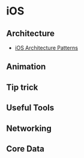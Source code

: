 # iOS

## Architecture

- [iOS Architecture Patterns](https://medium.com/ios-os-x-development/ios-architecture-patterns-ecba4c38de52) 

## Animation

## Tip trick

## Useful Tools

## Networking

## Core Data




